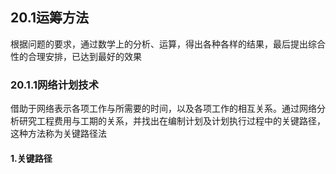 ## 20.1运筹方法

根据问题的要求，通过数学上的分析、运算，得出各种各样的结果，最后提出综合性的合理安排，已达到最好的效果

### 20.1.1网络计划技术

借助于网络表示各项工作与所需要的时间，以及各项工作的相互关系。通过网络分析研究工程费用与工期的关系，并找出在编制计划及计划执行过程中的关键路径，这种方法称为关键路径法

#### 1.关键路径

